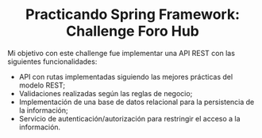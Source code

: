 <h1 align="center">Practicando Spring Framework: Challenge Foro Hub</h1>


Mi objetivo con este challenge fue implementar una API REST con las siguientes funcionalidades:
- API con rutas implementadas siguiendo las mejores prácticas del modelo REST;
- Validaciones realizadas según las reglas de negocio;
- Implementación de una base de datos relacional para la persistencia de la información;
- Servicio de autenticación/autorización para restringir el acceso a la información.


